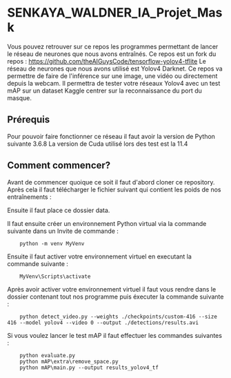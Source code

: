# SENKAYA_WALDNER_IA_Projet_Mask

Vous pouvez retrouver sur ce repos les programmes permettant de lancer le réseau de neurones que nous avons entraînés. Ce repos est un fork du repos :  https://github.com/theAIGuysCode/tensorflow-yolov4-tflite
Le réseau de neurones que nous avons utilisé est Yolov4 Darknet.
Ce repos va permettre de faire de l'inférence sur une image, une vidéo ou directement depuis la webcam. Il permettra de tester votre réseaux Yolov4 avec un test mAP sur un dataset Kaggle centrer sur la reconnaissance du port du masque. 

## Prérequis 

Pour pouvoir faire fonctionner ce réseau il faut avoir la version de Python suivante 3.6.8
La version de Cuda utilisé lors des test est la 11.4

## Comment commencer?

Avant de commencer quoique ce soit il faut d'abord cloner ce repository. Après cela il faut télécharger le fichier suivant qui contient les poids de nos entraînements : 

Ensuite il faut place ce dossier data. 

Il faut ensuite créer un environnement Python virtual via la commande suivante dans un Invite de commande : 
```
    python -m venv MyVenv
```

Ensuite il faut activer votre environnement virtuel en executant la commande suivante : 
```
    MyVenv\Scripts\activate
```

Après avoir activer votre environnement virtuel il faut vous rendre dans le dossier contenant tout nos programme puis éxecuter la commande suivante :
```
    python detect_video.py --weights ./checkpoints/custom-416 --size 416 --model yolov4 --video 0 --output ./detections/results.avi
```

Si vous voulez lancer le test mAP il faut effectuer les commandes suivantes : 
```
    python evaluate.py
    python mAP\extra\remove_space.py
    python mAP\main.py --output results_yolov4_tf
```

